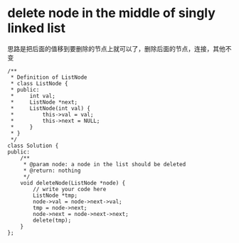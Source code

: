 # delete node in the middle of singly linked list

思路是把后面的值移到要删除的节点上就可以了，删除后面的节点，连接，其他不变

    /**
     * Definition of ListNode
     * class ListNode {
     * public:
     *     int val;
     *     ListNode *next;
     *     ListNode(int val) {
     *         this->val = val;
     *         this->next = NULL;
     *     }
     * }
     */
    class Solution {
    public:
        /**
         * @param node: a node in the list should be deleted
         * @return: nothing
         */
        void deleteNode(ListNode *node) {
            // write your code here
            ListNode *tmp;
            node->val = node->next->val;
            tmp = node->next;
            node->next = node->next->next;
            delete(tmp);
        }
    };
